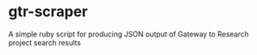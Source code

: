 gtr-scraper
===========

A simple ruby script for producing JSON output of Gateway to Research project search results
